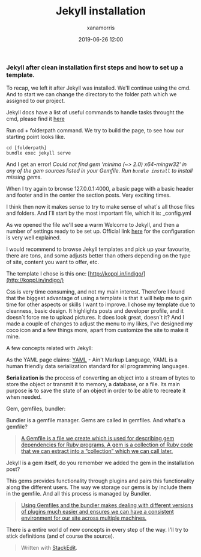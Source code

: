 ﻿---
title: Jekyll installation	
layout: post
date: 2019-06-26 12:00
image: /assets/images/jekyll-logo-light-solid.png
headerImage: true
tag:
- Jekyll
category: blog
author: xanamorris
description: Jekyll installation detailed guide
hidden: true
---

### Jekyll after clean installation first steps and how to set up a template.

To recap, we left it after Jekyll was installed. 
We'll continue using the cmd. And to start we can change the directory to the folder path which we assigned to our project. 

Jekyll docs have a list of useful commands to handle tasks throught the cmd, please find it [here](https://jekyllrb.com/docs/usage/)

Run cd + folderpath command. 
We try to build the page, to see how our starting point looks like. 

    cd [folderpath] 
    bundle exec jekyll serve
And I get an error! **Could not find gem 'minima (~> 2.0) x64-mingw32' in any of the gem sources listed in your Gemfile. Run* `bundle install` to install missing gems.*

When I try again to browse 127.0.0.1:4000, a basic page with a basic header and footer and in the center the section posts. Very exciting times. 

I think then now it makes sense to try to make sense of what´s all those files and folders. And I´ll start by the most important file, which it is: _config.yml 

As we opened the file we'll see a warm Welcome to Jekyll, and then a number of settings ready to be set up. Official link [here](https://jekyllrb.com/docs/configuration/) for the configuration is very well explained. 

I would recommend to browse Jekyll templates and pick up your favourite, there are tons, and some adjusts better than others depending on the type of site, content you want to offer, etc. 

The template I chose is this one: [http://koppl.in/indigo/](http://koppl.in/indigo/)

Css is very time consuming, and not my main interest. Therefore I found that the biggest advantage of using a template is that it will help me to gain time for other aspects or skills I want to improve. 
I chose my template due to cleanness, basic design. It highlights posts and developer profile, and it doesn´t force me to upload pictures. It does look great, doesn´t it? And I made a couple of changes to adjust the menu to my likes, I've designed my coco icon and a few things more, apart from customize the site to make it mine. 



A few concepts related with Jekyll: 

As the YAML page claims:
[YAML](https://yaml.org/) - Ain't Markup Language, YAML is a human friendly data serialization standard for all programming languages. 

**Serialization is** the process of converting an object into a stream of bytes to store the object or transmit it to memory, a database, or a file. Its main purpose **is** to save the state of an object in order to be able to recreate it when needed. 

Gem, gemfiles, bundler: 

Bundler is a gemfile manager. Gems are called in gemfiles. And what's a gemfile? 

> [A Gemfile is a file we create which is used for describing gem dependencies for Ruby programs. A gem is a collection of Ruby code that we can extract into a “collection” which we can call later.](https://tosbourn.com/what-is-the-gemfile/)

Jekyll is a gem itself, do you remember we added the gem in the installation post? 

This gems provides functionality through plugins and pairs this functionality along the different users. The way we storage our gems is by include them in the gemfile. And all this process is managed by Bundler. 

> [Using Gemfiles and the bundler makes dealing with different versions of plugins much easier and ensures we can have a consistent environment for our site across multiple machines.](https://learn.cloudcannon.com/jekyll/gemfiles-and-the-bundler/)
> 
> 
There is a entire world of new concepts in every step of the way. I'll try to stick definitions (and of course the source). 
> Written with [StackEdit](https://stackedit.io/).

